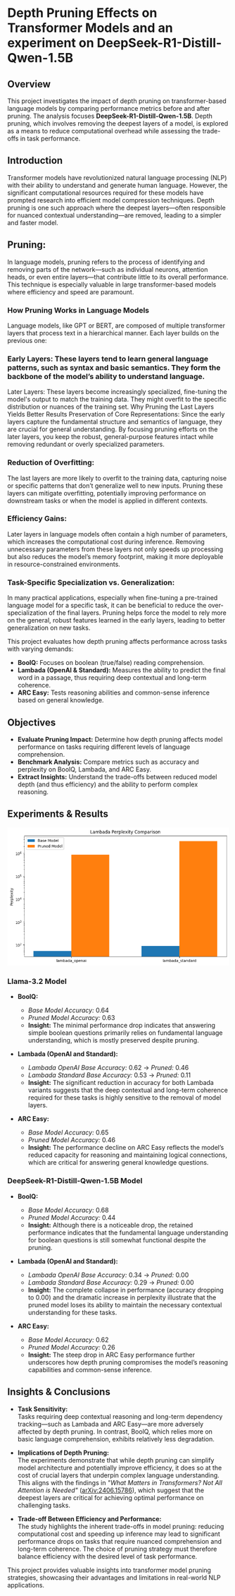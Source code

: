 # Depth Pruning Effects on Transformer Models and an experiment on DeepSeek-R1-Distill-Qwen-1.5B

## Overview
This project investigates the impact of depth pruning on transformer-based language models by comparing performance metrics before and after pruning. The analysis focuses **DeepSeek-R1-Distill-Qwen-1.5B**. Depth pruning, which involves removing the deepest layers of a model, is explored as a means to reduce computational overhead while assessing the trade-offs in task performance.

## Introduction
Transformer models have revolutionized natural language processing (NLP) with their ability to understand and generate human language. However, the significant computational resources required for these models have prompted research into efficient model compression techniques. Depth pruning is one such approach where the deepest layers—often responsible for nuanced contextual understanding—are removed, leading to a simpler and faster model.

## Pruning:
In language models, pruning refers to the process of identifying and removing parts of the network—such as individual neurons, attention heads, or even entire layers—that contribute little to its overall performance. This technique is especially valuable in large transformer-based models where efficiency and speed are paramount.

### How Pruning Works in Language Models
Language models, like GPT or BERT, are composed of multiple transformer layers that process text in a hierarchical manner. Each layer builds on the previous one:

### Early Layers: These layers tend to learn general language patterns, such as syntax and basic semantics. They form the backbone of the model’s ability to understand language.
Later Layers: These layers become increasingly specialized, fine-tuning the model's output to match the training data. They might overfit to the specific distribution or nuances of the training set.
Why Pruning the Last Layers Yields Better Results
Preservation of Core Representations:
Since the early layers capture the fundamental structure and semantics of language, they are crucial for general understanding. By focusing pruning efforts on the later layers, you keep the robust, general-purpose features intact while removing redundant or overly specialized parameters.

### Reduction of Overfitting:
The last layers are more likely to overfit to the training data, capturing noise or specific patterns that don’t generalize well to new inputs. Pruning these layers can mitigate overfitting, potentially improving performance on downstream tasks or when the model is applied in different contexts.

### Efficiency Gains:
Later layers in language models often contain a high number of parameters, which increases the computational cost during inference. Removing unnecessary parameters from these layers not only speeds up processing but also reduces the model’s memory footprint, making it more deployable in resource-constrained environments.

### Task-Specific Specialization vs. Generalization:
In many practical applications, especially when fine-tuning a pre-trained language model for a specific task, it can be beneficial to reduce the over-specialization of the final layers. Pruning helps force the model to rely more on the general, robust features learned in the early layers, leading to better generalization on new tasks.

This project evaluates how depth pruning affects performance across tasks with varying demands:
- **BoolQ:** Focuses on boolean (true/false) reading comprehension.
- **Lambada (OpenAI & Standard):** Measures the ability to predict the final word in a passage, thus requiring deep contextual and long-term coherence.
- **ARC Easy:** Tests reasoning abilities and common-sense inference based on general knowledge.

## Objectives
- **Evaluate Pruning Impact:** Determine how depth pruning affects model performance on tasks requiring different levels of language comprehension.
- **Benchmark Analysis:** Compare metrics such as accuracy and perplexity on BoolQ, Lambada, and ARC Easy.
- **Extract Insights:** Understand the trade-offs between reduced model depth (and thus efficiency) and the ability to perform complex reasoning.

## Experiments & Results
![Pruning Impact Graph](https://github.com/PranayS676/-DeepSeek-R1-Distill-Qwen-1.5B-PRUNING_Depth_Last_Layers/blob/main/graph2.png)

### Llama-3.2 Model
- **BoolQ:**
  - *Base Model Accuracy:* 0.64  
  - *Pruned Model Accuracy:* 0.63  
  - **Insight:** The minimal performance drop indicates that answering simple boolean questions primarily relies on fundamental language understanding, which is mostly preserved despite pruning.

- **Lambada (OpenAI and Standard):**
  - *Lambada OpenAI Base Accuracy:* 0.62 → *Pruned:* 0.46  
  - *Lambada Standard Base Accuracy:* 0.53 → *Pruned:* 0.11  
  - **Insight:** The significant reduction in accuracy for both Lambada variants suggests that the deep contextual and long-term coherence required for these tasks is highly sensitive to the removal of model layers.

- **ARC Easy:**
  - *Base Model Accuracy:* 0.65  
  - *Pruned Model Accuracy:* 0.46  
  - **Insight:** The performance decline on ARC Easy reflects the model’s reduced capacity for reasoning and maintaining logical connections, which are critical for answering general knowledge questions.

### DeepSeek-R1-Distill-Qwen-1.5B Model
- **BoolQ:**
  - *Base Model Accuracy:* 0.68  
  - *Pruned Model Accuracy:* 0.44  
  - **Insight:** Although there is a noticeable drop, the retained performance indicates that the fundamental language understanding for boolean questions is still somewhat functional despite the pruning.

- **Lambada (OpenAI and Standard):**
  - *Lambada OpenAI Base Accuracy:* 0.34 → *Pruned:* 0.00  
  - *Lambada Standard Base Accuracy:* 0.29 → *Pruned:* 0.00  
  - **Insight:** The complete collapse in performance (accuracy dropping to 0.00) and the dramatic increase in perplexity illustrate that the pruned model loses its ability to maintain the necessary contextual understanding for these tasks.

- **ARC Easy:**
  - *Base Model Accuracy:* 0.62  
  - *Pruned Model Accuracy:* 0.26  
  - **Insight:** The steep drop in ARC Easy performance further underscores how depth pruning compromises the model’s reasoning capabilities and common-sense inference.

## Insights & Conclusions
- **Task Sensitivity:**  
  Tasks requiring deep contextual reasoning and long-term dependency tracking—such as Lambada and ARC Easy—are more adversely affected by depth pruning. In contrast, BoolQ, which relies more on basic language comprehension, exhibits relatively less degradation.

- **Implications of Depth Pruning:**  
  The experiments demonstrate that while depth pruning can simplify model architecture and potentially improve efficiency, it does so at the cost of crucial layers that underpin complex language understanding. This aligns with the findings in *"What Matters in Transformers? Not All Attention is Needed"* ([arXiv:2406.15786](https://arxiv.org/abs/2406.15786)), which suggest that the deepest layers are critical for achieving optimal performance on challenging tasks.

- **Trade-off Between Efficiency and Performance:**  
  The study highlights the inherent trade-offs in model pruning: reducing computational cost and speeding up inference may lead to significant performance drops on tasks that require nuanced comprehension and long-term coherence. The choice of pruning strategy must therefore balance efficiency with the desired level of task performance.

This project provides valuable insights into transformer model pruning strategies, showcasing their advantages and limitations in real-world NLP applications.


